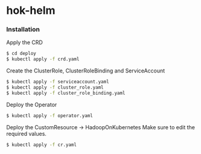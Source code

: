 # hok-helm

### Installation

Apply the CRD
```sh
$ cd deploy
$ kubectl apply -f crd.yaml
```

Create the ClusterRole, ClusterRoleBinding and ServiceAccount
```sh
$ kubectl apply -f serviceaccount.yaml
$ kubectl apply -f cluster_role.yaml
$ kubectl apply -f cluster_role_binding.yaml
```

Deploy the Operator
```sh
$ kubectl apply -f operator.yaml
```


Deploy the CustomResource -> HadoopOnKubernetes
Make sure to edit the required values.
```sh
$ kubectl apply -f cr.yaml
```
